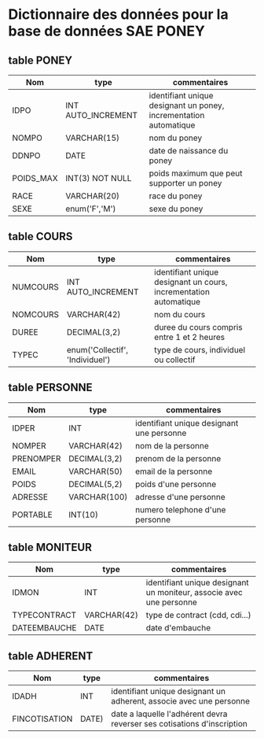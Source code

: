# Dictionnaire des données pour la base de données SAE PONEY

## table PONEY
|  Nom | type  |  commentaires | 
|-------|---------|-----------|
| IDPO    |  INT AUTO_INCREMENT  | identifiant unique designant un poney, incrementation automatique |
| NOMPO | VARCHAR(15) | nom du poney |
| DDNPO | DATE | date de naissance du poney |
| POIDS_MAX | INT(3) NOT NULL | poids maximum que peut supporter un poney |
| RACE | VARCHAR(20) | race du poney |
| SEXE | enum('F','M') | sexe du poney |


## table COURS
|  Nom | type  |  commentaires | 
|-------|---------|-----------|
| NUMCOURS    |  INT AUTO_INCREMENT  | identifiant unique designant un cours, incrementation automatique |
| NOMCOURS | VARCHAR(42) | nom du cours |
| DUREE | DECIMAL(3,2) | duree du cours compris entre 1 et 2 heures |
| TYPEC | enum('Collectif', 'Individuel') | type de cours, individuel ou collectif |


## table PERSONNE
|  Nom | type  |  commentaires | 
|-------|---------|-----------|
| IDPER    |  INT  | identifiant unique designant une personne |
| NOMPER | VARCHAR(42) | nom de la personne |
| PRENOMPER | DECIMAL(3,2) | prenom de la personne |
| EMAIL | VARCHAR(50) | email de la personne |
| POIDS | DECIMAL(5,2) | poids d'une personne |
| ADRESSE | VARCHAR(100) | adresse d'une personne |
| PORTABLE | INT(10) | numero telephone d'une personne |

## table MONITEUR 
|  Nom | type  |  commentaires | 
|-------|---------|-----------|
| IDMON    |  INT  | identifiant unique designant un moniteur, associe avec une personne |
| TYPECONTRACT | VARCHAR(42) | type de contract (cdd, cdi...) |
| DATEEMBAUCHE | DATE | date d'embauche |

## table ADHERENT 
|  Nom | type  |  commentaires | 
|-------|---------|-----------|
| IDADH    |  INT  | identifiant unique designant un adherent, associe avec une personne |
| FINCOTISATION | DATE) | date a laquelle l'adhérent devra reverser ses cotisations d'inscription |





